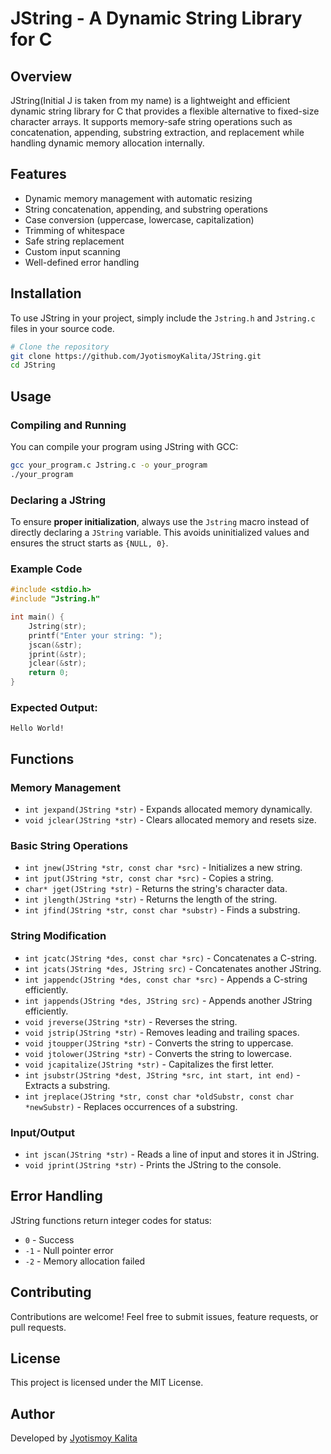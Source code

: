 # JString - A Dynamic String Library for C

## Overview
JString(Initial J is taken from my name) is a lightweight and efficient dynamic string library for C that provides a flexible alternative to fixed-size character arrays. It supports memory-safe string operations such as concatenation, appending, substring extraction, and replacement while handling dynamic memory allocation internally.

## Features
- Dynamic memory management with automatic resizing
- String concatenation, appending, and substring operations
- Case conversion (uppercase, lowercase, capitalization)
- Trimming of whitespace
- Safe string replacement
- Custom input scanning
- Well-defined error handling

## Installation
To use JString in your project, simply include the `Jstring.h` and `Jstring.c` files in your source code.

```sh
# Clone the repository
git clone https://github.com/JyotismoyKalita/JString.git
cd JString
```

## Usage
### Compiling and Running
You can compile your program using JString with GCC:
```sh
gcc your_program.c Jstring.c -o your_program
./your_program
```

### Declaring a JString
To ensure **proper initialization**, always use the `Jstring` macro instead of directly declaring a `JString` variable. This avoids uninitialized values and ensures the struct starts as `{NULL, 0}`.

### Example Code
```c
#include <stdio.h>
#include "Jstring.h"

int main() {
    Jstring(str);
    printf("Enter your string: ");
    jscan(&str);
    jprint(&str);
    jclear(&str);
    return 0;
}
```

### Expected Output:
```
Hello World!
```

## Functions
### Memory Management
- `int jexpand(JString *str)` - Expands allocated memory dynamically.
- `void jclear(JString *str)` - Clears allocated memory and resets size.

### Basic String Operations
- `int jnew(JString *str, const char *src)` - Initializes a new string.
- `int jput(JString *str, const char *src)` - Copies a string.
- `char* jget(JString *str)` - Returns the string's character data.
- `int jlength(JString *str)` - Returns the length of the string.
- `int jfind(JString *str, const char *substr)` - Finds a substring.

### String Modification
- `int jcatc(JString *des, const char *src)` - Concatenates a C-string.
- `int jcats(JString *des, JString src)` - Concatenates another JString.
- `int jappendc(JString *des, const char *src)` - Appends a C-string efficiently.
- `int jappends(JString *des, JString src)` - Appends another JString efficiently.
- `void jreverse(JString *str)` - Reverses the string.
- `void jstrip(JString *str)` - Removes leading and trailing spaces.
- `void jtoupper(JString *str)` - Converts the string to uppercase.
- `void jtolower(JString *str)` - Converts the string to lowercase.
- `void jcapitalize(JString *str)` - Capitalizes the first letter.
- `int jsubstr(JString *dest, JString *src, int start, int end)` - Extracts a substring.
- `int jreplace(JString *str, const char *oldSubstr, const char *newSubstr)` - Replaces occurrences of a substring.

### Input/Output
- `int jscan(JString *str)` - Reads a line of input and stores it in JString.
- `void jprint(JString *str)` - Prints the JString to the console.

## Error Handling
JString functions return integer codes for status:
- `0` - Success
- `-1` - Null pointer error
- `-2` - Memory allocation failed

## Contributing
Contributions are welcome! Feel free to submit issues, feature requests, or pull requests.

## License
This project is licensed under the MIT License.

## Author
Developed by [Jyotismoy Kalita](https://github.com/JyotismoyKalita)

